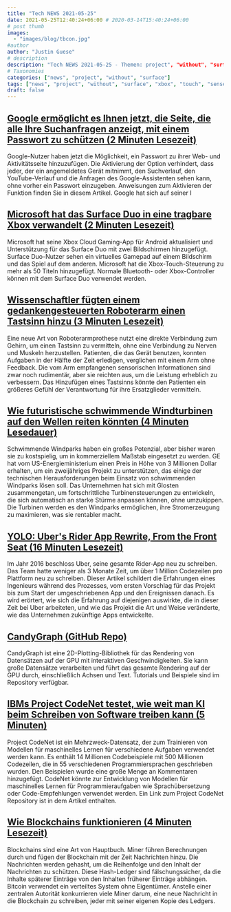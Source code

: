 ```yaml
---
title: "Tech NEWS 2021-05-25"
date: 2021-05-25T12:40:24+06:00 # 2020-03-14T15:40:24+06:00
# post thumb
images:
  - "images/blog/tbcon.jpg"
#author
author: "Justin Guese"
# description
description: "Tech NEWS 2021-05-25 - Themen: project", "without", "surface"
# Taxonomies
categories: ["news", "project", "without", "surface"]
tags: ["news", "project", "without", "surface", "xbox", "touch", "sense"]
draft: false
---
```


## [Google ermöglicht es Ihnen jetzt, die Seite, die alle Ihre Suchanfragen anzeigt, mit einem Passwort zu schützen (2 Minuten Lesezeit)](https://www.theverge.com/2021/5/24/22452122/google-my-activity-page-password-privacy-verification-web-and-app-history)

 Google-Nutzer haben jetzt die Möglichkeit, ein Passwort zu ihrer Web- und Aktivitätsseite hinzuzufügen. Die Aktivierung der Option verhindert, dass jeder, der ein angemeldetes Gerät mitnimmt, den Suchverlauf, den YouTube-Verlauf und die Anfragen des Google-Assistenten sehen kann, ohne vorher ein Passwort einzugeben. Anweisungen zum Aktivieren der Funktion finden Sie in diesem Artikel. Google hat sich auf seiner I

## [Microsoft hat das Surface Duo in eine tragbare Xbox verwandelt (2 Minuten Lesezeit)](https://www.theverge.com/2021/5/24/22450941/microsoft-surface-duo-xbox-mobile-xcloud-cloud-gaming-dual-screen)

 Microsoft hat seine Xbox Cloud Gaming-App für Android aktualisiert und Unterstützung für das Surface Duo mit zwei Bildschirmen hinzugefügt. Surface Duo-Nutzer sehen ein virtuelles Gamepad auf einem Bildschirm und das Spiel auf dem anderen. Microsoft hat die Xbox-Touch-Steuerung zu mehr als 50 Titeln hinzugefügt. Normale Bluetooth- oder Xbox-Controller können mit dem Surface Duo verwendet werden.

## [Wissenschaftler fügten einem gedankengesteuerten Roboterarm einen Tastsinn hinzu (3 Minuten Lesezeit)](https://singularityhub.com/2021/05/24/scientists-added-a-sense-of-touch-to-a-mind-controlled-robotic-arm/)

 Eine neue Art von Roboterarmprothese nutzt eine direkte Verbindung zum Gehirn, um einen Tastsinn zu vermitteln, ohne eine Verbindung zu Nerven und Muskeln herzustellen. Patienten, die das Gerät benutzen, konnten Aufgaben in der Hälfte der Zeit erledigen, verglichen mit einem Arm ohne Feedback. Die vom Arm empfangenen sensorischen Informationen sind zwar noch rudimentär, aber sie reichten aus, um die Leistung erheblich zu verbessern. Das Hinzufügen eines Tastsinns könnte den Patienten ein größeres Gefühl der Verantwortung für ihre Ersatzglieder vermitteln.

## [Wie futuristische schwimmende Windturbinen auf den Wellen reiten könnten (4 Minuten Lesedauer)](https://www.theverge.com/2021/5/24/22448187/ge-floating-turbine-offshore-wind-farm-energy)

 Schwimmende Windparks haben ein großes Potenzial, aber bisher waren sie zu kostspielig, um in kommerziellem Maßstab eingesetzt zu werden. GE hat vom US-Energieministerium einen Preis in Höhe von 3 Millionen Dollar erhalten, um ein zweijähriges Projekt zu unterstützen, das einige der technischen Herausforderungen beim Einsatz von schwimmenden Windparks lösen soll. Das Unternehmen hat sich mit Glosten zusammengetan, um fortschrittliche Turbinensteuerungen zu entwickeln, die sich automatisch an starke Stürme anpassen können, ohne umzukippen. Die Turbinen werden es den Windparks ermöglichen, ihre Stromerzeugung zu maximieren, was sie rentabler macht.

## [YOLO: Uber's Rider App Rewrite, From the Front Seat (16 Minuten Lesezeit)](https://blog.pragmaticengineer.com/uber-app-rewrite-yolo/)

 Im Jahr 2016 beschloss Uber, seine gesamte Rider-App neu zu schreiben. Das Team hatte weniger als 3 Monate Zeit, um über 1 Million Codezeilen pro Plattform neu zu schreiben. Dieser Artikel schildert die Erfahrungen eines Ingenieurs während des Prozesses, vom ersten Vorschlag für das Projekt bis zum Start der umgeschriebenen App und den Ereignissen danach. Es wird erörtert, wie sich die Erfahrung auf diejenigen auswirkte, die in dieser Zeit bei Uber arbeiteten, und wie das Projekt die Art und Weise veränderte, wie das Unternehmen zukünftige Apps entwickelte.

## [CandyGraph (GitHub Repo)](https://github.com/wwwtyro/candygraph)

 CandyGraph ist eine 2D-Plotting-Bibliothek für das Rendering von Datensätzen auf der GPU mit interaktiven Geschwindigkeiten. Sie kann große Datensätze verarbeiten und führt das gesamte Rendering auf der GPU durch, einschließlich Achsen und Text. Tutorials und Beispiele sind im Repository verfügbar.

## [IBMs Project CodeNet testet, wie weit man KI beim Schreiben von Software treiben kann (5 Minuten)](https://venturebeat.com/2021/05/23/ibms-project-codenet-will-test-how-far-you-can-push-ai-to-write-software/)

 Project CodeNet ist ein Mehrzweck-Datensatz, der zum Trainieren von Modellen für maschinelles Lernen für verschiedene Aufgaben verwendet werden kann. Es enthält 14 Millionen Codebeispiele mit 500 Millionen Codezeilen, die in 55 verschiedenen Programmiersprachen geschrieben wurden. Den Beispielen wurde eine große Menge an Kommentaren hinzugefügt. CodeNet könnte zur Entwicklung von Modellen für maschinelles Lernen für Programmieraufgaben wie Sprachübersetzung oder Code-Empfehlungen verwendet werden. Ein Link zum Project CodeNet Repository ist in dem Artikel enthalten.

## [Wie Blockchains funktionieren (4 Minuten Lesezeit)](https://asthasr.github.io/posts/how-blockchains-work/)

 Blockchains sind eine Art von Hauptbuch. Miner führen Berechnungen durch und fügen der Blockchain mit der Zeit Nachrichten hinzu. Die Nachrichten werden gehasht, um die Reihenfolge und den Inhalt der Nachrichten zu schützen. Diese Hash-Ledger sind fälschungssicher, da die Inhalte späterer Einträge von den Inhalten früherer Einträge abhängen. Bitcoin verwendet ein verteiltes System ohne Eigentümer. Anstelle einer zentralen Autorität konkurrieren viele Miner darum, eine neue Nachricht in die Blockchain zu schreiben, jeder mit seiner eigenen Kopie des Ledgers.

